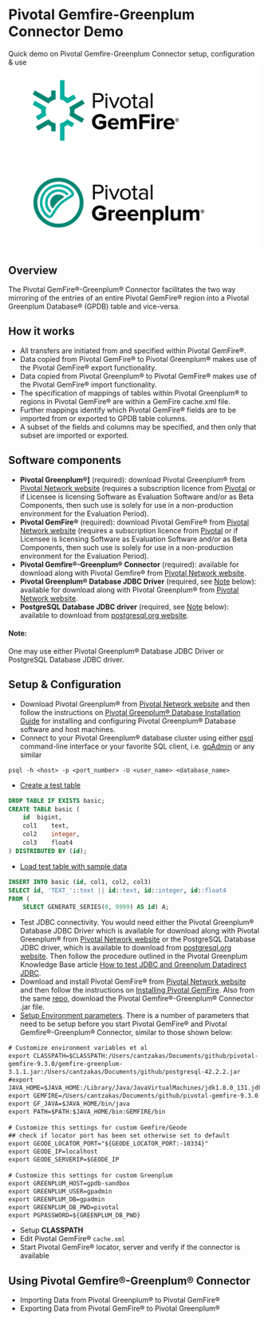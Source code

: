 # Pivotal Gemfire-Greenplum Connector Demo
Quick demo on Pivotal Gemfire-Greenplum Connector setup, configuration & use
![Pivotal Gemfire®](https://github.com/cantzakas/ggc_quick_demo/blob/master/img/Pivotal-Gemfire-Logo-FullColor.png)
![Pivotal Greenplum®](https://github.com/cantzakas/ggc_quick_demo/blob/master/img/Pivotal-Greenplum-Logo-FullColor.png)

## Overview
The Pivotal GemFire®-Greenplum® Connector facilitates the two way mirroring of the entries of an entire Pivotal GemFire® region into a Pivotal Greenplum Database® (GPDB) table and vice-versa.

## How it works
- All transfers are initiated from and specified within Pivotal GemFire®.
- Data copied from Pivotal GemFire® to Pivotal Greenplum® makes use of the Pivotal GemFire® export functionality. 
- Data copied from Pivotal Greenplum® to Pivotal GemFire® makes use of the Pivotal GemFire® import functionality. 
- The specification of mappings of tables within Pivotal Greenplum® to regions in Pivotal GemFire® are within a GemFire cache.xml file. 
- Further mappings identify which Pivotal GemFire® fields are to be imported from or exported to GPDB table columns. 
- A subset of the fields and columns may be specified, and then only that subset are imported or exported.

## Software components
- **Pivotal Greenplum®]** (required): download Pivotal Greenplum® from [Pivotal Network website](https://network.pivotal.io/products/pivotal-gpdb) (requires a subscription licence from [Pivotal](http://pivotal.io) or if Licensee is licensing Software as Evaluation Software and/or as Beta Components, then such use is solely for use in a non-production environment for the Evaluation Period).
- **Pivotal GemFire®** (required): download Pivotal GemFire® from [Pivotal Network website](https://network.pivotal.io/products/pivotal-gemfire) (requires a subscription licence from [Pivotal](http://pivotal.io) or if Licensee is licensing Software as Evaluation Software and/or as Beta Components, then such use is solely for use in a non-production environment for the Evaluation Period).
- **Pivotal Gemfire®-Greenplum® Connector** (required): available for download along with Pivotal Gemfire® from [Pivotal Network website](https://network.pivotal.io/products/pivotal-gemfire).
- **Pivotal Greenplum® Database JDBC Driver** (required, see [Note](https://github.com/cantzakas/ggc_quick_demo/blob/master/README.md#note) below): available for download along with Pivotal Greenplum® from [Pivotal Network website](https://network.pivotal.io/products/pivotal-gpdb).
- **PostgreSQL Database JDBC driver** (required, see [Note](https://github.com/cantzakas/ggc_quick_demo/blob/master/README.md#note) below): available to download from [postgresql.org website](https://jdbc.postgresql.org/download.html).

#### Note: 
One may use either Pivotal Greenplum® Database JDBC Driver or PostgreSQL Database JDBC driver.

## Setup & Configuration
- Download Pivotal Greenplum® from [Pivotal Network website](https://network.pivotal.io/products/pivotal-gpdb) and then follow the instructions on [Pivotal Greenplum® Database Installation Guide](http://gpdb.docs.pivotal.io/580/install_guide/install_guide.html) for installing and configuring Pivotal Greenplum® Database software and host machines.
- Connect to your Pivotal Greenplum® database cluster using either [psql](https://gpdb.docs.pivotal.io/latest/utility_guide/client_utilities/psql.html) command-line interface or your favorite SQL client, i.e. [gpAdmin](https://www.pgadmin.org/) or any similar
```shell
psql -h <host> -p <port_number> -U <user_name> <database_name>
```
- [Create a test table](https://github.com/cantzakas/ggc_quick_demo/blob/master/scripts/sql_create_gpdb_table.sql)
```sql
DROP TABLE IF EXISTS basic;
CREATE TABLE basic (	
	id	bigint,
	col1 	text,
	col2	integer,
	col3	float4
) DISTRIBUTED BY (id);
```
- [Load test table with sample data](https://github.com/cantzakas/ggc_quick_demo/blob/master/scripts/sql_load_gpdb_data.sql)
```sql
INSERT INTO basic (id, col1, col2, col3)
SELECT id, 'TEXT_'::text || id::text, id::integer, id::float4
FROM (
	SELECT GENERATE_SERIES(0, 9999) AS id) A;
```
- Test JDBC connectivity. You would need either the Pivotal Greenplum® Database JDBC Driver which is available for download along with Pivotal Greenplum® from [Pivotal Network website](https://network.pivotal.io/products/pivotal-gpdb) or the PostgreSQL Database JDBC driver, which is available to download from [postgresql.org website](https://jdbc.postgresql.org/download.html). Then follow the procedure outlined in the Pivotal Greenplum Knowledge Base article [How to test JDBC and Greenplum Datadirect JDBC](https://discuss.pivotal.io/hc/en-us/articles/202912073-How-to-test-JDBC-and-Greenplum-Datadirect-JDBC).
- Download and install Pivotal GemFire® from [Pivotal Network website](https://network.pivotal.io/products/pivotal-gemfire) and then follow the instructions on [Installing Pivotal GemFire](http://gemfire.docs.pivotal.io/93/gemfire/getting_started/installation/install_intro.html). Also from the same [repo](https://network.pivotal.io/products/pivotal-gemfire), download the Pivotal Gemfire®-Greenplum® Connector .jar file.
- [Setup Environment parameters](https://github.com/cantzakas/ggc_quick_demo/blob/master/scripts/set_env.sh). There is a number of parameters that need to be setup before you start Pivotal GemFire® and Pivotal Gemfire®-Greenplum® Connector, similar to those shown below:
```shell
# Customize environment variables et al
export CLASSPATH=$CLASSPATH:/Users/cantzakas/Documents/github/pivotal-gemfire-9.3.0/gemfire-greenplum-3.1.1.jar:/Users/cantzakas/Documents/github/postgresql-42.2.2.jar
#export JAVA_HOME=$JAVA_HOME:/Library/Java/JavaVirtualMachines/jdk1.8.0_131.jdk/Contents/Home
export GEMFIRE=/Users/cantzakas/Documents/github/pivotal-gemfire-9.3.0
export GF_JAVA=$JAVA_HOME/bin/java
export PATH=$PATH:$JAVA_HOME/bin:GEMFIRE/bin

# Customize this settings for custom Gemfire/Geode
## check if locator port has been set otherwise set to default
export GEODE_LOCATOR_PORT="${GEODE_LOCATOR_PORT:-10334}"
export GEODE_IP=localhost
export GEODE_SERVERIP=$GEODE_IP

# Customize this settings for custom Greenplum
export GREENPLUM_HOST=gpdb-sandbox
export GREENPLUM_USER=gpadmin
export GREENPLUM_DB=gpadmin
export GREENPLUM_DB_PWD=pivotal
export PGPASSWORD=${GREENPLUM_DB_PWD}
```
- Setup **CLASSPATH**
- Edit Pivotal GemFire® `cache.xml`
- Start Pivotal GemFire® locator, server and verify if the connector is available

## Using Pivotal Gemfire®-Greenplum® Connector 
- Importing Data from Pivotal Greenplum® to Pivotal GemFire®
- Exporting Data from Pivotal GemFire® to Pivotal Greenplum®

